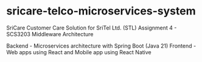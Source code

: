 # sricare-telco-microservices-system
SriCare Customer Care Solution for SriTel Ltd. (STL)
Assignment 4 - SCS3203 Middleware Architecture

Backend - Microservices architecture with Spring Boot (Java 21)
Frontend - Web apps using React and Mobile app using React Native

